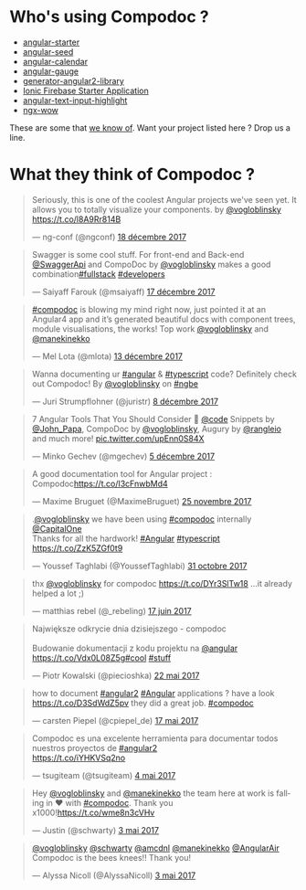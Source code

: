 # Who's using Compodoc ?

- [angular-starter](https://github.com/AngularClass/angular-starter)
- [angular-seed](https://github.com/mgechev/angular-seed)
- [angular-calendar](https://github.com/mattlewis92/angular-calendar)
- [angular-gauge](https://github.com/mattlewis92/angular-gauge)
- [generator-angular2-library](https://github.com/jvandemo/generator-angular2-library)
- [Ionic Firebase Starter Application](https://docs.firetask.io/)
- [angular-text-input-highlight](https://github.com/mattlewis92/angular-text-input-highlight)
- [ngx-wow](https://tinesoft.github.io/ngx-wow/home)

These are some that [we know of](https://github.com/search?q=compodoc+filename%3Apackage.json+-user%3Acompodoc&ref=searchresults&type=Code&utf8=%E2%9C%93). Want your project listed here ? Drop us a line.

# What they think of Compodoc ?

<blockquote class="twitter-tweet" data-lang="fr"><p lang="en" dir="ltr">Seriously, this is one of the coolest Angular projects we&#39;ve seen yet. It allows you to totally visualize your components. by <a href="https://twitter.com/vogloblinsky?ref_src=twsrc%5Etfw">@vogloblinsky</a> <a href="https://t.co/l8A9Rr814B">https://t.co/l8A9Rr814B</a></p>&mdash; ng-conf (@ngconf) <a href="https://twitter.com/ngconf/status/942878648775905286?ref_src=twsrc%5Etfw">18 décembre 2017</a></blockquote>
<script async src="https://platform.twitter.com/widgets.js" charset="utf-8"></script>

<blockquote class="twitter-tweet" data-lang="fr"><p lang="en" dir="ltr">Swagger is some cool stuff. For front-end and Back-end <a href="https://twitter.com/SwaggerApi?ref_src=twsrc%5Etfw">@SwaggerApi</a> and CompoDoc by <a href="https://twitter.com/vogloblinsky?ref_src=twsrc%5Etfw">@vogloblinsky</a> makes a good combination<a href="https://twitter.com/hashtag/fullstack?src=hash&amp;ref_src=twsrc%5Etfw">#fullstack</a> <a href="https://twitter.com/hashtag/developers?src=hash&amp;ref_src=twsrc%5Etfw">#developers</a></p>&mdash; Saiyaff Farouk (@msaiyaff) <a href="https://twitter.com/msaiyaff/status/942391805340876806?ref_src=twsrc%5Etfw">17 décembre 2017</a></blockquote>
<script async src="https://platform.twitter.com/widgets.js" charset="utf-8"></script>

<blockquote class="twitter-tweet" data-lang="fr"><p lang="en" dir="ltr"><a href="https://twitter.com/hashtag/compodoc?src=hash&amp;ref_src=twsrc%5Etfw">#compodoc</a> is blowing my mind right now, just pointed it at an Angular4 app and it’s generated beautiful docs with component trees, module visualisations, the works! Top work <a href="https://twitter.com/vogloblinsky?ref_src=twsrc%5Etfw">@vogloblinsky</a> and <a href="https://twitter.com/manekinekko?ref_src=twsrc%5Etfw">@manekinekko</a></p>&mdash; Mel Lota (@mlota) <a href="https://twitter.com/mlota/status/940872310634024961?ref_src=twsrc%5Etfw">13 décembre 2017</a></blockquote>
<script async src="https://platform.twitter.com/widgets.js" charset="utf-8"></script>

<blockquote class="twitter-tweet" data-lang="fr"><p lang="en" dir="ltr">Wanna documenting ur <a href="https://twitter.com/hashtag/angular?src=hash&amp;ref_src=twsrc%5Etfw">#angular</a> &amp; <a href="https://twitter.com/hashtag/typescript?src=hash&amp;ref_src=twsrc%5Etfw">#typescript</a> code? Definitely check out Compodoc! By <a href="https://twitter.com/vogloblinsky?ref_src=twsrc%5Etfw">@vogloblinsky</a> on <a href="https://twitter.com/hashtag/ngbe?src=hash&amp;ref_src=twsrc%5Etfw">#ngbe</a></p>&mdash; Juri Strumpflohner (@juristr) <a href="https://twitter.com/juristr/status/939083244561227777?ref_src=twsrc%5Etfw">8 décembre 2017</a></blockquote>
<script async src="https://platform.twitter.com/widgets.js" charset="utf-8"></script>

<blockquote class="twitter-tweet" data-lang="fr"><p lang="en" dir="ltr">7 Angular Tools That You Should Consider 🔨 <a href="https://twitter.com/code?ref_src=twsrc%5Etfw">@code</a> Snippets by <a href="https://twitter.com/John_Papa?ref_src=twsrc%5Etfw">@John_Papa</a>, CompoDoc by <a href="https://twitter.com/vogloblinsky?ref_src=twsrc%5Etfw">@vogloblinsky</a>, Augury by <a href="https://twitter.com/rangleio?ref_src=twsrc%5Etfw">@rangleio</a> and much more! <a href="https://t.co/upEnn0S84X">pic.twitter.com/upEnn0S84X</a></p>&mdash; Minko Gechev (@mgechev) <a href="https://twitter.com/mgechev/status/937984909003563008?ref_src=twsrc%5Etfw">5 décembre 2017</a></blockquote>
<script async src="https://platform.twitter.com/widgets.js" charset="utf-8"></script>

<blockquote class="twitter-tweet" data-lang="fr"><p lang="en" dir="ltr">A good documentation tool for Angular project : Compodoc<a href="https://t.co/I3cFnwbMd4">https://t.co/I3cFnwbMd4</a></p>&mdash; Maxime Bruguet (@MaximeBruguet) <a href="https://twitter.com/MaximeBruguet/status/934420899939409921?ref_src=twsrc%5Etfw">25 novembre 2017</a></blockquote>
<script async src="https://platform.twitter.com/widgets.js" charset="utf-8"></script>


<blockquote class="twitter-tweet" data-lang="fr"><p lang="en" dir="ltr">.<a href="https://twitter.com/vogloblinsky?ref_src=twsrc%5Etfw">@vogloblinsky</a> we have been using <a href="https://twitter.com/hashtag/compodoc?src=hash&amp;ref_src=twsrc%5Etfw">#compodoc</a> internally <a href="https://twitter.com/CapitalOne?ref_src=twsrc%5Etfw">@CapitalOne</a><br>Thanks for all the hardwork! <a href="https://twitter.com/hashtag/Angular?src=hash&amp;ref_src=twsrc%5Etfw">#Angular</a> <a href="https://twitter.com/hashtag/typescript?src=hash&amp;ref_src=twsrc%5Etfw">#typescript</a> <a href="https://t.co/ZzK5ZGf0t9">https://t.co/ZzK5ZGf0t9</a></p>&mdash; Youssef Taghlabi (@YoussefTaghlabi) <a href="https://twitter.com/YoussefTaghlabi/status/925174109960630274?ref_src=twsrc%5Etfw">31 octobre 2017</a></blockquote>
<script async src="https://platform.twitter.com/widgets.js" charset="utf-8"></script>

<blockquote class="twitter-tweet" data-lang="fr"><p lang="en" dir="ltr">thx <a href="https://twitter.com/vogloblinsky">@vogloblinsky</a> for compodoc  <a href="https://t.co/DYr3SlTw18">https://t.co/DYr3SlTw18</a> ...it already helped a lot ;)</p>&mdash; matthias rebel (@_rebeling) <a href="https://twitter.com/_rebeling/status/875867727533146112">17 juin 2017</a></blockquote>

<blockquote class="twitter-tweet" data-lang="fr"><p lang="pl" dir="ltr">Największe odkrycie dnia dzisiejszego - compodoc<br><br>Budowanie dokumentacji z kodu projektu na <a href="https://twitter.com/angular">@angular</a> <a href="https://t.co/Vdx0L08Z5g">https://t.co/Vdx0L08Z5g</a><a href="https://twitter.com/hashtag/cool?src=hash">#cool</a> <a href="https://twitter.com/hashtag/stuff?src=hash">#stuff</a></p>&mdash; Piotr Kowalski (@piecioshka) <a href="https://twitter.com/piecioshka/status/866716119071174658">22 mai 2017</a></blockquote>

<blockquote class="twitter-tweet" data-lang="fr"><p lang="en" dir="ltr">how to document <a href="https://twitter.com/hashtag/angular2?src=hash">#angular2</a> <a href="https://twitter.com/hashtag/Angular?src=hash">#Angular</a> applications ? have a look <a href="https://t.co/D3SdWdZ5pv">https://t.co/D3SdWdZ5pv</a> they did a great job. <a href="https://twitter.com/hashtag/compodoc?src=hash">#compodoc</a></p>&mdash; carsten Piepel (@cpiepel_de) <a href="https://twitter.com/cpiepel_de/status/864849612682792961">17 mai 2017</a></blockquote>

<blockquote class="twitter-tweet" data-lang="fr"><p lang="es" dir="ltr">Compodoc es una excelente herramienta para documentar todos nuestros proyectos de <a href="https://twitter.com/hashtag/angular2?src=hash">#angular2</a><br> <a href="https://t.co/iYHKVSq2no">https://t.co/iYHKVSq2no</a></p>&mdash; tsugiteam (@tsugiteam) <a href="https://twitter.com/tsugiteam/status/860197444629524483">4 mai 2017</a></blockquote>

<blockquote class="twitter-tweet" data-lang="fr"><p lang="en" dir="ltr">Hey <a href="https://twitter.com/vogloblinsky">@vogloblinsky</a> and <a href="https://twitter.com/manekinekko">@manekinekko</a> the team here at work is falling in ❤️ with <a href="https://twitter.com/hashtag/compodoc?src=hash">#compodoc</a>. Thank you x1000!<a href="https://t.co/wme8n3cVHv">https://t.co/wme8n3cVHv</a></p>&mdash; Justin (@schwarty) <a href="https://twitter.com/schwarty/status/859814974578868224">3 mai 2017</a></blockquote>

<blockquote class="twitter-tweet" data-conversation="none" data-lang="fr"><p lang="en" dir="ltr"><a href="https://twitter.com/vogloblinsky">@vogloblinsky</a> <a href="https://twitter.com/schwarty">@schwarty</a> <a href="https://twitter.com/amcdnl">@amcdnl</a> <a href="https://twitter.com/manekinekko">@manekinekko</a> <a href="https://twitter.com/AngularAir">@AngularAir</a> Compodoc is the bees knees!! Thank you!</p>&mdash; Alyssa Nicoll (@AlyssaNicoll) <a href="https://twitter.com/AlyssaNicoll/status/859596472500801538">3 mai 2017</a></blockquote>
